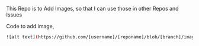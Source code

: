 This Repo is to Add Images, so that I can use those in other Repos and Issues


Code to add image,
```sh
![alt text](https://github.com/[username]/[reponame]/blob/[branch]/image.jpg?raw=true)
```
